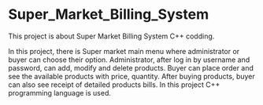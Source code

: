# Super_Market_Billing_System
This project is about Super Market Billing System C++ codding.

In this project, there is Super market main menu where 
administrator or buyer can choose their option. Administrator, after log 
in by username and password, can add, modify and delete products.
Buyer can place order and see the available products with price, 
quantity. After buying products, buyer can also see receipt of detailed 
products bills. In this project C++ programming language is used.
